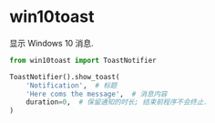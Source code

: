 # win10toast

显示 Windows 10 消息.

```python
from win10toast import ToastNotifier

ToastNotifier().show_toast(
    'Notification',  # 标题
    'Here coms the message',  # 消息内容
    duration=0,  # 保留通知的时长; 结束前程序不会终止.
)
```
